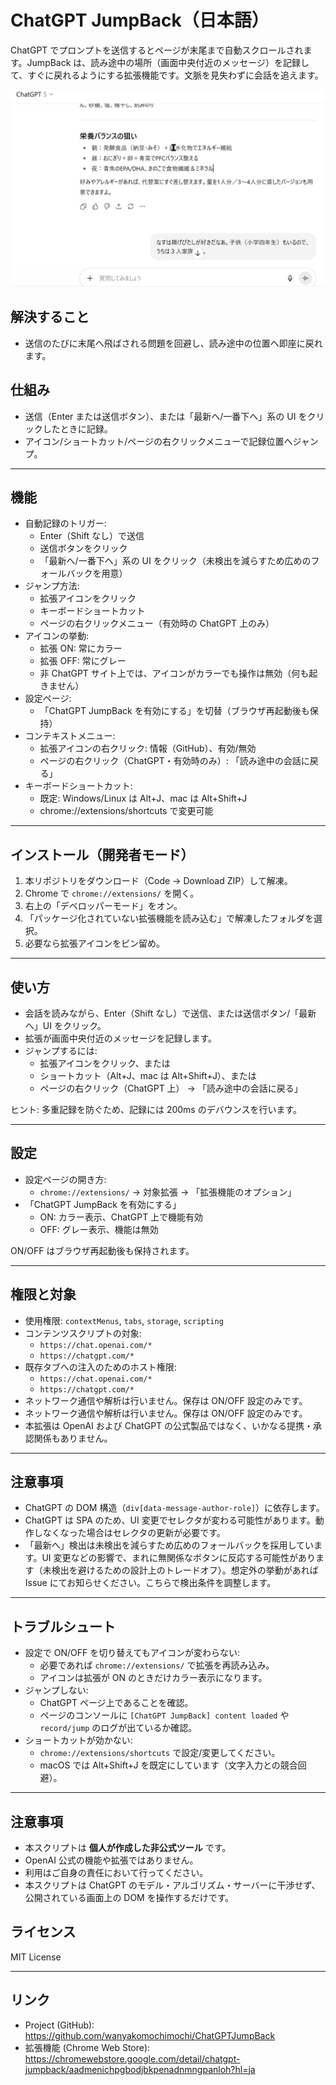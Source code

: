 ﻿# ChatGPT JumpBack（日本語）

ChatGPT でプロンプトを送信するとページが末尾まで自動スクロールされます。JumpBack は、読み途中の場所（画面中央付近のメッセージ）を記録して、すぐに戻れるようにする拡張機能です。文脈を見失わずに会話を追えます。

![メイン画面 - 末尾から読み途中に戻る](docs/screenshot-main.ja.gif)

## 解決すること

- 送信のたびに末尾へ飛ばされる問題を回避し、読み途中の位置へ即座に戻れます。

## 仕組み

- 送信（Enter または送信ボタン）、または「最新へ/一番下へ」系の UI をクリックしたときに記録。
- アイコン/ショートカット/ページの右クリックメニューで記録位置へジャンプ。

---

## 機能

- 自動記録のトリガー:
  - Enter（Shift なし）で送信
  - 送信ボタンをクリック
  - 「最新へ/一番下へ」系の UI をクリック（未検出を減らすため広めのフォールバックを用意）
- ジャンプ方法:
  - 拡張アイコンをクリック
  - キーボードショートカット
  - ページの右クリックメニュー（有効時の ChatGPT 上のみ）
- アイコンの挙動:
  - 拡張 ON: 常にカラー
  - 拡張 OFF: 常にグレー
  - 非 ChatGPT サイト上では、アイコンがカラーでも操作は無効（何も起きません）
- 設定ページ:
  - 「ChatGPT JumpBack を有効にする」を切替（ブラウザ再起動後も保持）
- コンテキストメニュー:
  - 拡張アイコンの右クリック: 情報（GitHub）、有効/無効
  - ページの右クリック（ChatGPT・有効時のみ）: 「読み途中の会話に戻る」
- キーボードショートカット:
  - 既定: Windows/Linux は Alt+J、mac は Alt+Shift+J
  - chrome://extensions/shortcuts で変更可能

---

## インストール（開発者モード）

1. 本リポジトリをダウンロード（Code -> Download ZIP）して解凍。
2. Chrome で `chrome://extensions/` を開く。
3. 右上の「デベロッパーモード」をオン。
4. 「パッケージ化されていない拡張機能を読み込む」で解凍したフォルダを選択。
5. 必要なら拡張アイコンをピン留め。

---

## 使い方

- 会話を読みながら、Enter（Shift なし）で送信、または送信ボタン/「最新へ」UI をクリック。
- 拡張が画面中央付近のメッセージを記録します。
- ジャンプするには:
  - 拡張アイコンをクリック、または
  - ショートカット（Alt+J、mac は Alt+Shift+J）、または
  - ページの右クリック（ChatGPT 上） -> 「読み途中の会話に戻る」

ヒント: 多重記録を防ぐため、記録には 200ms のデバウンスを行います。

---

## 設定

- 設定ページの開き方:
  - `chrome://extensions/` -> 対象拡張 -> 「拡張機能のオプション」
- 「ChatGPT JumpBack を有効にする」
  - ON: カラー表示、ChatGPT 上で機能有効
  - OFF: グレー表示、機能は無効

ON/OFF はブラウザ再起動後も保持されます。

---

## 権限と対象

- 使用権限: `contextMenus`, `tabs`, `storage`, `scripting`
- コンテンツスクリプトの対象:
  - `https://chat.openai.com/*`
  - `https://chatgpt.com/*`
- 既存タブへの注入のためのホスト権限:
  - `https://chat.openai.com/*`
  - `https://chatgpt.com/*`
- ネットワーク通信や解析は行いません。保存は ON/OFF 設定のみです。
- ネットワーク通信や解析は行いません。保存は ON/OFF 設定のみです。
- 本拡張は OpenAI および ChatGPT の公式製品ではなく、いかなる提携・承認関係もありません。

---

## 注意事項

- ChatGPT の DOM 構造（`div[data-message-author-role]`）に依存します。
- ChatGPT は SPA のため、UI 変更でセレクタが変わる可能性があります。動作しなくなった場合はセレクタの更新が必要です。
- 「最新へ」検出は未検出を減らすため広めのフォールバックを採用しています。UI 変更などの影響で、まれに無関係なボタンに反応する可能性があります（未検出を避けるための設計上のトレードオフ）。想定外の挙動があれば Issue にてお知らせください。こちらで検出条件を調整します。

---

## トラブルシュート

- 設定で ON/OFF を切り替えてもアイコンが変わらない:
  - 必要であれば `chrome://extensions/` で拡張を再読み込み。
  - アイコンは拡張が ON のときだけカラー表示になります。
- ジャンプしない:
  - ChatGPT ページ上であることを確認。
  - ページのコンソールに `[ChatGPT JumpBack] content loaded` や `record/jump` のログが出ているか確認。
- ショートカットが効かない:
  - `chrome://extensions/shortcuts` で設定/変更してください。
  - macOS では Alt+Shift+J を既定にしています（文字入力との競合回避）。

---

## 注意事項

- 本スクリプトは **個人が作成した非公式ツール** です。
- OpenAI 公式の機能や拡張ではありません。
- 利用はご自身の責任において行ってください。
- 本スクリプトは ChatGPT のモデル・アルゴリズム・サーバーに干渉せず、公開されている画面上の DOM を操作するだけです。

## ライセンス

MIT License

---

## リンク

- Project (GitHub): https://github.com/wanyakomochimochi/ChatGPTJumpBack
- 拡張機能 (Chrome Web Store): https://chromewebstore.google.com/detail/chatgpt-jumpback/aadmenichpgbodjbkpenadnmngpanloh?hl=ja
